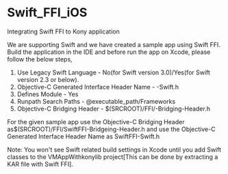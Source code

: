 # Swift_FFI_iOS
Integrating Swift FFI to Kony application

We are supporting Swift and we have created a sample app using Swift FFI. 
Build the application in the IDE and before run the app on Xcode, please follow the below steps,

1. Use Legacy Swift Language - No(for Swift version 3.0)/Yes(for Swift version 2.3 or below).
2. Objective-C Generated Interface Header Name - <AppName>-Swift.h
3. Defines Module - Yes
4. Runpath Search Paths - @executable_path/Frameworks
5. Objective-C Bridging Header - $(SRCROOT)/FFI/<AppName>-Bridging-Header.h

For the given sample app use the Objective-C Bridging Header as$(SRCROOT)/FFI/SwiftFFI-Bridgeing-Header.h and use the Objective-C Generated Interface Header Name as SwiftFFI-Swift.h 

Note: You won't see Swift related build settings in Xcode until you add Swift classes to the VMAppWithkonylib project[This can be done by extracting a KAR file with Swift FFI].
